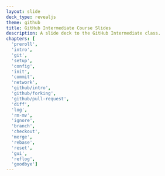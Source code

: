 ```yaml
---
layout: slide
deck_type: revealjs
theme: github
title: GitHub Intermediate Course Slides
description: A slide deck to the GitHub Intermediate class.
chapters: [
  'preroll',
  'intro',
  'git',
  'setup',
  'config',
  'init',
  'commit',
  'network',
  'github/intro',
  'github/forking',
  'github/pull-request',
  'diff',
  'log',
  'rm-mv',
  'ignore',
  'branch',
  'checkout',
  'merge',
  'rebase',
  'reset',
  'gui',
  'reflog',
  'goodbye']
---
```

